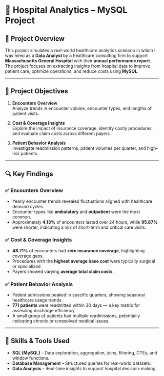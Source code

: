# 🏥 Hospital Analytics – MySQL Project

## 📌 Project Overview

This project simulates a real-world healthcare analytics scenario in which I was hired as a **Data Analyst** by a healthcare consulting firm to support **Massachusetts General Hospital** with their **annual performance report**. The project focuses on extracting insights from hospital data to improve patient care, optimize operations, and reduce costs using **MySQL**.

---

## 🎯 Project Objectives

1. **Encounters Overview**  
   Analyze trends in encounter volume, encounter types, and lengths of patient visits.

2. **Cost & Coverage Insights**  
   Explore the impact of insurance coverage, identify costly procedures, and evaluate claim costs across different payers.

3. **Patient Behavior Analysis**  
   Investigate readmission patterns, patient volumes per quarter, and high-risk patients.

---

## 🔍 Key Findings

### ✅ Encounters Overview
- Yearly encounter trends revealed fluctuations aligned with healthcare demand cycles.
- Encounter types like **ambulatory** and **outpatient** were the most common.
- Approximately **4.13%** of encounters lasted over 24 hours, while **95.87%** were shorter, indicating a mix of short-term and critical care visits.

### ✅ Cost & Coverage Insights
- **48.71%** of encounters had **zero insurance coverage**, highlighting coverage gaps.
- Procedures with the **highest average base cost** were typically surgical or specialized.
- Payers showed varying **average total claim costs**.

### ✅ Patient Behavior Analysis
- Patient admissions peaked in specific quarters, showing seasonal healthcare usage trends.
- **771 patients** were readmitted within 30 days — a key metric for assessing discharge efficiency.
- A small group of patients had multiple readmissions, potentially indicating chronic or unresolved medical issues.

---

## 🧠 Skills & Tools Used

- **SQL (MySQL)** – Data exploration, aggregation, joins, filtering, CTEs, and window functions.
- **Database Management** – Structured queries for real-world datasets.
- **Data Analysis** – Real-time insights to support hospital decision-making.

